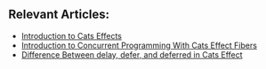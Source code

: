 ## Relevant Articles:

- [Introduction to Cats Effects](https://www.baeldung.com/scala/cats-effects-intro)
- [Introduction to Concurrent Programming With Cats Effect Fibers](https://www.baeldung.com/scala/cats-effect-fibers-concurrent-programming)
- [Difference Between delay, defer, and deferred in Cats Effect](https://www.baeldung.com/scala/cats-effect-delay-defer-vs-deferred)
